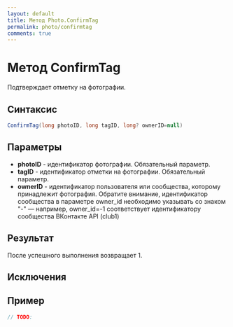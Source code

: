 ```yaml
---
layout: default
title: Метод Photo.ConfirmTag
permalink: photo/confirmtag
comments: true
---
```

# Метод ConfirmTag
Подтверждает отметку на фотографии.

## Синтаксис
```csharp
ConfirmTag(long photoID, long tagID, long? ownerID=null)
```

## Параметры
+ **photoID** - идентификатор фотографии. Oбязательный параметр.
+ **tagID** - идентификатор отметки на фотографии. Oбязательный параметр.
+ **ownerID** - идентификатор пользователя или сообщества, которому принадлежит фотография. Обратите внимание, идентификатор сообщества в параметре owner_id необходимо указывать со знаком "-" — например, owner_id=-1 соответствует идентификатору сообщества ВКонтакте API (club1)

## Результат
После успешного выполнения возвращает 1.
## Исключения

## Пример
```csharp
// TODO:
```
